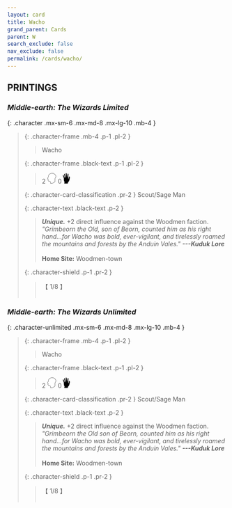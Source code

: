 ```yaml
---
layout: card
title: Wacho
grand_parent: Cards
parent: W
search_exclude: false
nav_exclude: false
permalink: /cards/wacho/
---
```


## PRINTINGS


### _Middle-earth: The Wizards Limited_

{: .character .mx-sm-6 .mx-md-8 .mx-lg-10 .mb-4 }
> {: .character-frame .mb-4 .p-1 .pl-2 }
> > <div class="card-mp"></div>
> > <div class="character-card-name">Wacho</div>
>
> {: .character-frame .black-text .p-1 .pl-2 }
> > 2 ![](/assets/images/mind.svg) 0![](/assets/images/di.svg)
>
> {: .character-card-classification .pr-2 }
> Scout/Sage Man
>
> {: .character-text .black-text .p-2 }
> > _**Unique.**_ +2 direct influence against the Woodmen faction. <br>_"Grimbeorn the Old, son of Beorn, counted him as his right hand...for Wacho was bold, ever-vigilant, and tirelessly roamed the mountains and forests by the Anduin Vales."_ ***---&#65279;Kuduk Lore***  <br><br>**Home Site:** Woodmen-town 
>
> {: .character-shield .p-1 .pr-2 }
> > <div class="card-shield">【 1/8 】</div>
> > <div class="card-corruption">&nbsp;</div>

### _Middle-earth: The Wizards Unlimited_

{: .character-unlimited .mx-sm-6 .mx-md-8 .mx-lg-10 .mb-4 }
> {: .character-frame .mb-4 .p-1 .pl-2 }
> > <div class="card-mp"></div>
> > <div class="character-card-name">Wacho</div>
>
> {: .character-frame .black-text .p-1 .pl-2 }
> > 2 ![](/assets/images/mind.svg) 0![](/assets/images/di.svg)
>
> {: .character-card-classification .pr-2 }
> Scout/Sage Man
>
> {: .character-text .black-text .p-2 }
> > _**Unique.**_ +2 direct influence against the Woodmen faction. <br>_"Grimbeorn the Old son of Beorn, counted him as his right hand...for Wacho was bold, ever-vigilant, and tirelessly roamed the mountains and forests by the Anduin Vales."_ ***---&#65279;Kuduk Lore***  <br><br>**Home Site:** Woodmen-town 
>
> {: .character-shield .p-1 .pr-2 }
> > <div class="card-shield">【 1/8 】</div>
> > <div class="card-corruption">&nbsp;</div>
